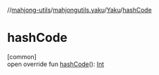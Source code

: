 //[mahjong-utils](../../../index.md)/[mahjongutils.yaku](../index.md)/[Yaku](index.md)/[hashCode](hash-code.md)

# hashCode

[common]\
open override fun [hashCode](hash-code.md)(): [Int](https://kotlinlang.org/api/latest/jvm/stdlib/kotlin/-int/index.html)

